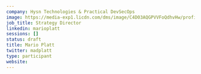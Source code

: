```yaml
---
company: Hysn Technologies & Practical DevSecOps
image: https://media-exp1.licdn.com/dms/image/C4D03AQGPVVFoQdhvHw/profile-displayphoto-shrink_800_800/0?e=1588204800&v=beta&t=dzCOcuxqB-2d91qdK2Fqc5lYNKws1bcIJVQKQ42WmPw
job_title: Strategy Director
linkedin: marioplatt
sessions: []
status: draft
title: Mario Platt
twitter: madplatt
type: participant
website: 
---
```

